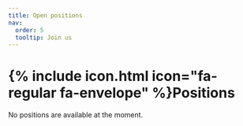 ```yaml
---
title: Open positions
nav:
  order: 5
  tooltip: Join us
---
```


# {% include icon.html icon="fa-regular fa-envelope" %}Positions
No positions are available at the moment.